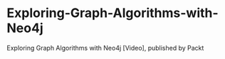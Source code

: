 # Exploring-Graph-Algorithms-with-Neo4j
Exploring Graph Algorithms with Neo4j  [Video], published by Packt
